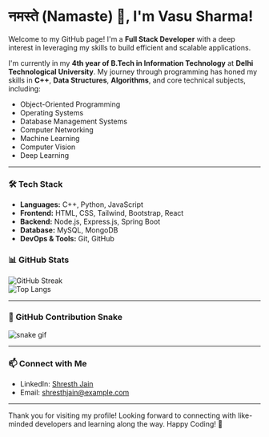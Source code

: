 # नमस्ते (Namaste) 🙏, I'm Vasu Sharma!

Welcome to my GitHub page! I'm a **Full Stack Developer** with a deep interest in leveraging my skills to build efficient and scalable applications.

I'm currently in my **4th year of B.Tech in Information Technology** at **Delhi Technological University**. My journey through programming has honed my skills in **C++**, **Data Structures**, **Algorithms**, and core technical subjects, including:

- Object-Oriented Programming
- Operating Systems
- Database Management Systems
- Computer Networking
- Machine Learning
- Computer Vision
- Deep Learning
---

### 🛠️ Tech Stack
- **Languages:** C++, Python, JavaScript
- **Frontend:** HTML, CSS, Tailwind, Bootstrap, React
- **Backend:** Node.js, Express.js, Spring Boot
- **Database:** MySQL, MongoDB
- **DevOps & Tools:** Git, GitHub

### 📊 GitHub Stats

![GitHub Streak](https://github-readme-streak-stats.herokuapp.com/?user=Vasusharma001&theme=highcontrast&hide_border=true)  
![Top Langs](https://github-readme-stats.vercel.app/api/top-langs/?username=Vasusharma001&layout=compact&theme=highcontrast&hide_border=true)

---

### 🐍 GitHub Contribution Snake

![snake gif](https://github.com/Vasusharma001/Vasusharma001/blob/output/github-contribution-grid-snake.svg)

---

### 📫 Connect with Me
- LinkedIn: [Shresth Jain](https://linkedin.com/in/shresth-jain)
- Email: [shresthjain@example.com](mailto:shresthjain@example.com)

---

Thank you for visiting my profile! Looking forward to connecting with like-minded developers and learning along the way. Happy Coding! 🚀


